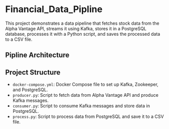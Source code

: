 ﻿# Financial_Data_Pipline

This project demonstrates a data pipeline that fetches stock data from the Alpha Vantage API, streams it using Kafka, stores it in a PostgreSQL database, processes it with a Python script, and saves the processed data to a CSV file.

## Pipline Architecture

## Project Structure

- `docker-compose.yml`: Docker Compose file to set up Kafka, Zookeeper, and PostgreSQL.
- `producer.py`: Script to fetch data from Alpha Vantage API and produce Kafka messages.
- `consumer.py`: Script to consume Kafka messages and store data in PostgreSQL.
- `process.py`: Script to process data from PostgreSQL and save it to a CSV file.


